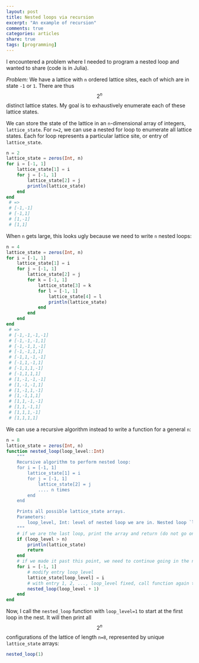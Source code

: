 ```yaml
---
layout: post
title: Nested loops via recursion
excerpt: "An example of recursion"
comments: true
categories: articles
share: true
tags: [programming]
---
```


I encountered a problem where I needed to program a nested loop and wanted to share (code is in Julia).

*Problem:* We have a lattice with `n` ordered lattice sites, each of which are in state `-1` or `1`. There are thus $$2^n$$ distinct lattice states. My goal is to exhaustively enumerate each of these lattice states.

We can store the state of the lattice in an `n`-dimensional array of integers, `lattice_state`. For `n=2`, we can use a nested for loop to enumerate all lattice states. Each for loop represents a particular lattice site, or entry of `lattice_state`.

```Julia
n = 2
lattice_state = zeros(Int, n)
for i = [-1, 1]
    lattice_state[1] = i
    for j = [-1, 1]
        lattice_state[2] = j
        println(lattice_state)
    end
end
 # =>
 # [-1,-1]
 # [-1,1]
 # [1,-1]
 # [1,1]
```

When `n` gets large, this looks ugly because we need to write `n` nested loops:

```Julia
n = 4
lattice_state = zeros(Int, n)
for i = [-1, 1]
    lattice_state[1] = i
    for j = [-1, 1]
        lattice_state[2] = j
        for k = [-1, 1]
            lattice_state[3] = k
            for l = [-1, 1]
                lattice_state[4] = l
                println(lattice_state)
            end
        end
    end
end
 # =>
 # [-1,-1,-1,-1]
 # [-1,-1,-1,1]
 # [-1,-1,1,-1]
 # [-1,-1,1,1]
 # [-1,1,-1,-1]
 # [-1,1,-1,1]
 # [-1,1,1,-1]
 # [-1,1,1,1]
 # [1,-1,-1,-1]
 # [1,-1,-1,1]
 # [1,-1,1,-1]
 # [1,-1,1,1]
 # [1,1,-1,-1]
 # [1,1,-1,1]
 # [1,1,1,-1]
 # [1,1,1,1]
```

We can use a recursive algorithm instead to write a function for a general `n`:

```Julia
n = 8
lattice_state = zeros(Int, n)
function nested_loop(loop_level::Int)
    """
    Recursive algorithm to perform nested loop:
    for i = [-1, 1]
        lattice_state[1] = i
        for j = [-1, 1]
            lattice_state[2] = j
            .... n times
        end
    end

    Prints all possible lattice_state arrays.
    Parameters:
        loop_level, Int: level of nested loop we are in. Nested loop `loop_level` modifies entry `loop_level` in `lattice_state`. 
    """
    # if we are the last loop, print the array and return (do not go on)
    if (loop_level > n)
        println(lattice_state)
        return
    end
    # if we made it past this point, we need to continue going in the nested loop
    for i = [-1, 1]
        # modify entry loop_level
        lattice_state[loop_level] = i
        # with entry 1, 2, ..., loop_level fixed, call function again to go to next level in nested loop
        nested_loop(loop_level + 1)
    end
end
```

Now, I call the `nested_loop` function with `loop_level=1` to start at the first loop in the nest. It will then print all $$2^n$$ configurations of the lattice of length `n=8`, represented by unique `lattice_state` arrays:

```Julia
nested_loop(1)
```
